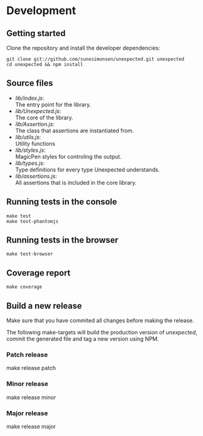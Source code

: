 # Development

## Getting started

Clone the repository and install the developer dependencies:

```
git clone git://github.com/sunesimonsen/unexpected.git unexpected
cd unexpected && npm install
```

## Source files

* *lib/index.js*:<br>
  The entry point for the library.
* *lib/Unexpected.js*:<br>
  The core of the library.
* *lib/Assertion.js*:<br>
  The class that assertions are instantiated from.
* *lib/utils.js*:<br>
  Utility functions
* *lib/styles.js*:<br>
  MagicPen styles for controling the output.
* *lib/types.js*:<br>
  Type definitions for every type Unexpected understands.
* *lib/assertions.js*:<br>
  All assertions that is included in the core library.

## Running tests in the console

```
make test
make test-phantomjs
```

## Running tests in the browser

```
make test-browser
```

## Coverage report

```
make coverage
```

## Build a new release

Make sure that you have commited all changes before making the release.

The following make-targets will build the production version of _unexpected_,
commit the generated file and tag a new version using NPM.

### Patch release
make release patch

### Minor release
make release minor

### Major release
make release major
